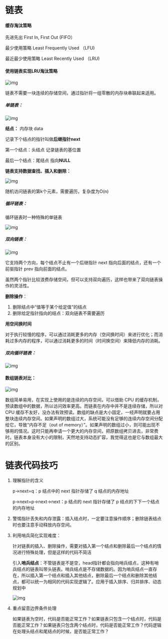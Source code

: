 # 链表

#### 缓存淘汰策略

先进先出 First In, First Out (FIFO）

最少使用策略 Least Frequently Used （LFU)

最近最少使用策略 Least Recently Used （LRU)

#### 使用链表实现LRU淘汰策略

![img](https://static001.geekbang.org/resource/image/d5/cd/d5d5bee4be28326ba3c28373808a62cd.jpg?wh=1142*699)

链表不需要一块连续的存储空间，通过指针将一组零散的内存块串联起来适用。

##### 单链表：

![img](https://static001.geekbang.org/resource/image/b9/eb/b93e7ade9bb927baad1348d9a806ddeb.jpg?wh=1142*399)

**结点：** 内存块 data

记录下个结点的指针叫做**后继指针next**

第一个结点：头结点 记录链表的基位置

最后一个结点：尾结点 指向**NULL**



**链表支持数据查找、插入和删除：**

![img](https://static001.geekbang.org/resource/image/45/17/452e943788bdeea462d364389bd08a17.jpg?wh=1142*650)

随机访问链表的第k个元素，需要遍历，复杂度为O(n)



##### 循环链表：

循环链表时一种特殊的单链表

![img](https://static001.geekbang.org/resource/image/86/55/86cb7dc331ea958b0a108b911f38d155.jpg?wh=1142*399)

##### 双向链表：

![img](https://static001.geekbang.org/resource/image/cb/0b/cbc8ab20276e2f9312030c313a9ef70b.jpg?wh=1142*399)

它支持两个方向，每个结点不止有一个后继指针 next 指向后面的结点，还有一个前驱指针 prev 指向前面的结点。

虽然两个指针比较浪费存储空间，但可以支持双向遍历，这样也带来了双向链表操作的灵活性。

**删除操作**：

1. 删除结点中“值等于某个给定值”的结点
2. 删除给定指针指向的结点：双向链表不需要遍历

**用空间换时间**

对于执行较慢的程序，可以通过消耗更多的内存（空间换时间）来进行优化；而消耗过多内存的程序，可以通过消耗更多的时间（时间换空间）来降低内存的消耗。

##### 双向循环链表：

![img](https://static001.geekbang.org/resource/image/d1/91/d1665043b283ecdf79b157cfc9e5ed91.jpg?wh=1142*500)

#### 数组链表对比：

![img](https://static001.geekbang.org/resource/image/4f/68/4f63e92598ec2551069a0eef69db7168.jpg?wh=1142*449)

数组简单易用，在实现上使用的是连续的内存空间，可以借助 CPU 的缓存机制，预读数组中的数据，所以访问效率更高。而链表在内存中并不是连续存储，所以对 CPU 缓存不友好，没办法有效预读。数组的缺点是大小固定，一经声明就要占用整块连续内存空间。如果声明的数组过大，系统可能没有足够的连续内存空间分配给它，导致“内存不足（out of memory）”。如果声明的数组过小，则可能出现不够用的情况。这时只能再申请一个更大的内存空间，把原数组拷贝进去，非常费时。链表本身没有大小的限制，天然地支持动态扩容，我觉得这也是它与数组最大的区别。

# 链表代码技巧

1. 理解指针的含义 

   p->next=q：p 结点中的 next 指针存储了 q 结点的内存地址

   p->next=p->next->next：p 结点的 next 指针存储了 p 结点的下下一个结点的内存地址

2. 警惕指针丢失和内存泄露：插入结点时，一定要注意操作顺序；删除链表结点时也要注意手动释放内存空间。

3. 利用哨兵简化实现难度：

   针对链表的插入、删除操作，需要对插入第一个结点和删除最后一个结点的情况进行特殊处理，但是这样的代码不简洁

   引入**哨兵结点**：不管链表是不是空，head指针都会指向哨兵结点，这种有哨兵结点的链表叫带头链表。哨兵结点是不存储数据的。因为哨兵结点一直存在，所以插入第一个结点和插入其他结点，删除最后一个结点和删除其他结点，都可以统一为相同的代码实现逻辑了。应用于插入排序、归并排序、动态规划中

   ![img](https://static001.geekbang.org/resource/image/7d/c7/7d22d9428bdbba96bfe388fe1e3368c7.jpg?wh=1142*382)

4. 重点留意边界条件处理

   如果链表为空时，代码是否能正常工作？如果链表只包含一个结点时，代码是否能正常工作？如果链表只包含两个结点时，代码是否能正常工作？代码逻辑在处理头结点和尾结点的时候，是否能正常工作？